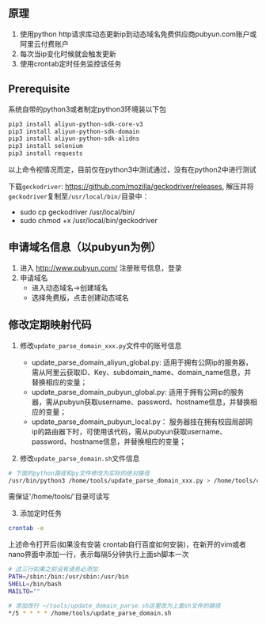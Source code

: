## 原理
1. 使用python http请求库动态更新ip到动态域名免费供应商pubyun.com账户或阿里云付费账户
2. 每次当ip变化时候就会触发更新
3. 使用crontab定时任务监控该任务

## Prerequisite
系统自带的python3或者制定python3环境装以下包
```bash
pip3 install aliyun-python-sdk-core-v3
pip3 install aliyun-python-sdk-domain
pip3 install aliyun-python-sdk-alidns
pip3 install selenium
pip3 install requests
```
以上命令视情况而定，目前仅在python3中测试通过，没有在python2中进行测试

下载`geckodriver`: https://github.com/mozilla/geckodriver/releases, 解压并将`geckodriver`复制至`/usr/local/bin/`目录中：
+ sudo cp geckodriver /usr/local/bin/
+ sudo chmod +x /usr/local/bin/geckodriver

## 申请域名信息（以pubyun为例）
1. 进入 http://www.pubyun.com/ 注册账号信息，登录
2. 申请域名
      + 进入动态域名->创建域名
      + 选择免费版，点击创建动态域名

## 修改定期映射代码
1. 修改`update_parse_domain_xxx.py`文件中的账号信息
      + update_parse_domain_aliyun_global.py: 适用于拥有公网ip的服务器，需从阿里云获取ID、Key、subdomain_name、domain_name信息，并替换相应的变量；
      + update_parse_domain_pubyun_global.py: 适用于拥有公网ip的服务器，需从pubyun获取username、password、hostname信息，并替换相应的变量；
      + update_parse_domain_pubyun_local.py： 服务器挂在拥有校园局部网ip的路由器下时，可使用该代码，需从pubyun获取username、password、hostname信息，并替换相应的变量；
      
2. 修改`update_parse_domain.sh`文件信息
```sh
# 下面的python路径和py文件修改为实际的绝对路径
/usr/bin/python3 /home/tools/update_parse_domain_xxx.py > /home/tools/cron002.txt 2>&1 &
```
需保证'/home/tools/'目录可读写

3. 添加定时任务
```bash
crontab -e
```
上述命令打开后(如果没有安装 crontab自行百度如何安装)，在新开的vim或者nano界面中添加一行，表示每隔5分钟执行上面sh脚本一次
```bash
# 这三行如果之前没有请务必添加
PATH=/sbin:/bin:/usr/sbin:/usr/bin
SHELL=/bin/bash
MAILTO=""

# 添加改行 ~/tools/update_domain_parse.sh这里改为上面sh文件的路径
*/5 * * * * /home/tools/update_parse_domain.sh
```

<meta http-equiv="refresh" content="2">

